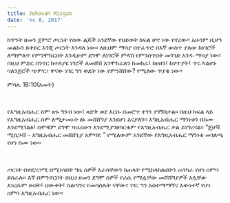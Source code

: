 ```yaml
---
title: Jehovah Misgab
date: 'ጥር 8, 2017'
---
```


<script>
  import { theme2 } from '../../../../store/themes/theme2.svelte';
  import ArticleHero from '../../../../components/article_components/article_hero.svelte';
  import ArticleHeader from '../../../../components/article_components/article_header.svelte';
</script>

<ArticleHero 
  title={title} 
  date={date}
  subtopic={theme2.subtopics[4]} 
/>

<ArticleHeader content="ጄሆቫ ሚስጋቭ - ዐምባዬ" />
 
ከጥንት ዘመን ጀምሮ ጦርነት የሰው ልጆች አንደኛው የህይወት ክፍል ሆኖ ነው የኖረው፡፡ አሁንም ቢሆን መልኩን ይቀይር እንጂ ጦርነት እንዳለ ነው፡፡ ለዚህም ማሳያ በተፈጥሮ በእኛ ውስጥ ያለው ከነገሮች ለማምለጥ የምንሞክርበት እንዲሁም ደግሞ ለነገሮች ምላሽ የምንሰጥበት መንገድ አንዱ ማሳያ ነው፡፡ በዚህ ምድር ስንኖር ከተለያዩ ነገሮች ለመሸሽ እንሞክራለን ከመከራ፤ ከሀዘን፤ ከሃጥያት፤ ጥሩ ካልሆኑ ባለንጀሮች ጭምር፣ ዋናው ነገር ግን ወዴት ነው የምንሸሸው? የሚለው ጥያቄ ነው፡፡

ምሳሌ 18:10(አመት)

<br />

የእግዚአብሔር ስም ጽኑ ግንብ ነው፤ ጻድቅ ወደ እርሱ በመሮጥ ተገን ያገኝበታል።
በዚህ ክፍል ላይ የእግዚአብሔር ስም ለሚታመኑት ፅኑ መሸሸግያ እንደሆነ እናያለን። እግዚአብሔር ማንነቱን በስሙ እንደሚገልፅ፤ ስሞቹም ደግሞ ባህሪውን እንደሚያንፀባርቁም የእግዚአብሔር ቃል ይነግረናል፡፡ “ጄሆቫ ሚስጋቭ - እግዚአብሔር መሸሸጊያ አምባዬ ” የሚለውም አንደኛው የእግዚአብሔር ማንነቱ መገለጫ የሆነ ስሙ ነው፡፡

<br />

ጦርነት በተደጋጋሚ በሚነሳበት ግዜ ሰዎች እራሳቸውን ከጠላት የሚከላከሉበትን ጠንካራ የሆነ ዐምባ ይሰራሉ፡፡ እኛ በምንኖርበት በዚህ ዘመን ደግሞ ሰዎች የራሴ የሚሏቸው መሸሸግያዎች አሏቸው እነርሱም ሀብት፤ ህውቀት፤ ስልጣንና የመሳሰሉት ናቸው፡፡ ነገር ግን አስተማማኝና እውነተኛ የሆነ ዐምባ እግዚአብሔር ነው፡፡
